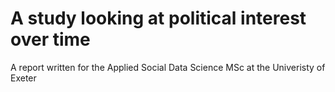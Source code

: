 # A study looking at political interest over time

A report written for the Applied Social Data Science MSc at the Univeristy of Exeter
